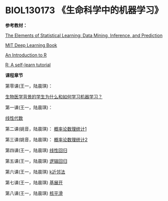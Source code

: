 # BIOL130173 《生命科学中的机器学习》
**参考教材：**

[The Elements of Statistical Learning: Data Mining, Inference, and Prediction](https://web.stanford.edu/~hastie/ElemStatLearn/printings/ESLII_print12.pdf)

[MIT Deep Learning Book](https://github.com/janishar/mit-deep-learning-book-pdf/blob/master/complete-book-pdf/deeplearningbook.pdf)

[An Introduction to R](https://cran.r-project.org/doc/manuals/r-release/R-intro.pdf)

[R: A self-learn tutorial](https://www.nceas.ucsb.edu/files/scicomp/Dloads/RProgramming/BestFirstRTutorial.pdf)

**课程章节**

第零课(王一，陆晨琪)：

  [生物医学背景的学生为什么和如何学习机器学习？](0_why_and_how.pptx) 

第一课(王一，陆晨琪)：

  [线性代数](1_linear_algebra.pptx)
  
第二课(姚音，陆晨琪)：
  [概率论数理统计1](2_statistics1.pptx)

第三课(姚音，陆晨琪)：
  [概率论数理统计2](3_statistics2.pptx)
  
第四课(王一，陆晨琪)
  [线性回归](4_linear_regression.pptx)
  
第五课(王一，陆晨琪)
  [逻辑回归](5_logistic_regression.pptx)

第六课(王一，陆晨琪)
  [k近邻法](6_kNN.pptx)

第七课(王一，陆晨琪)
  [基展开](7_basis_expansion.pptx)
  
第八课(王一，陆晨琪)
  [核平滑](8_kernel_smoothing.pptx)
  
